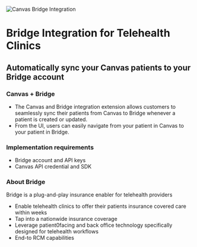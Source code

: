 ![Canvas Bridge Integration](https://images.prismic.io/canvas-website/Z2SdppbqstJ98tCr_bridge_logo_200px.png?auto=format,compress)

# Bridge Integration for Telehealth Clinics

## Automatically sync your Canvas patients to your Bridge account
### Canvas + Bridge
- The Canvas and Bridge integration extension allows customers to seamlessly sync their patients from Canvas to Bridge whenever a patient is created or updated.
- From the UI, users can easily navigate from your patient in Canvas to your patient in Bridge.

### Implementation requirements
- Bridge account and API keys
- Canvas API credential and SDK

### About Bridge
Bridge is a plug-and-play insurance enabler for telehealth providers
- Enable telehealth clinics to offer their patients insurance covered care within weeks
- Tap into a nationwide insurance coverage
- Leverage patient0facing and back office technology specifically designed for telehealth workflows
- End-to RCM capabilities
